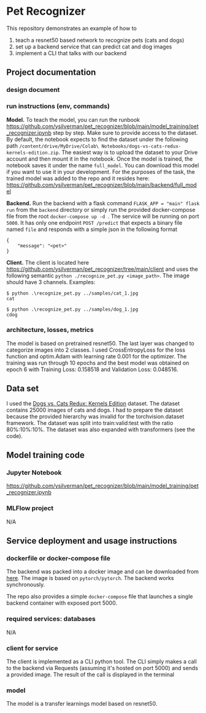 # Pet Recognizer

This repository demonstrates an example of how to 
1. teach a resnet50 based network to recognize pets (cats and dogs) 
2. set up a backend service that can predict cat and dog images 
3. implement a CLI that talks with our backend

## Project documentation
### design document
### run instructions (env, commands)
**Model.** To teach the model, you can run the runbook https://github.com/ysilverman/pet_recognizer/blob/main/model_training/pet_recognizer.ipynb step by step. Make sure to provide access
to the dataset. By default, the notebook expects to find the dataset under the following path `/content/drive/MyDrive/Colab\ Notebooks/dogs-vs-cats-redux-kernels-edition.zip`.
The easiest way is to upload the dataset to your Drive account and then mount it in the notebook. Once the model is trained, the notebook saves it under the name `full_model`.
You can download this model if you want to use it in your development. For the purposes of the task, the trained model was added to the repo and it resides here: 
https://github.com/ysilverman/pet_recognizer/blob/main/backend/full_model

**Backend.** Run the backend with a flask command `FLASK_APP = "main" flask run` from the `backend` directory or simply run the provided docker-compose file from the root `docker-compose up -d `. 
The service will be running on port `5000`.  It has only one endpoint `POST /predict` that expects a binary file named `file` and responds with a simple json in the 
following format
```
{
    "message": "<pet>"
}
```


**Client.** The client is located here https://github.com/ysilverman/pet_recognizer/tree/main/client and uses the following semantic `python ./recognize_pet.py <image_path>`. 
The image should have 3 channels. Examples:
```
$ python .\recognize_pet.py ../samples/cat_1.jpg
cat

$ python .\recognize_pet.py ../samples/dog_1.jpg
cdog
```

### architecture, losses, metrics

The model is based on pretrained resnet50. The last layer was changed to categorize images into 2 classes. I used CrossEntropyLoss for the loss function and optim.Adam with learning rate 0.001 for the optimizer. The training was run through 10 epochs and the best model was obtained on epoch 6 with Training Loss: 0.158518 and Validation Loss: 0.048516.

## Data set

I used the [Dogs vs. Cats Redux: Kernels Edition](https://www.kaggle.com/c/dogs-vs-cats-redux-kernels-edition/data?select=sample_submission.csv) dataset. The dataset contains 25000 images of cats and dogs. I had to prepare the dataset because the provided hierarchy was invalid for the torchvision.dataset framework. The dataset was split into train:valid:test with the ratio 80%:10%:10%. The dataset was also expanded with transformers (see the code).

## Model training code
### Jupyter Notebook
https://github.com/ysilverman/pet_recognizer/blob/main/model_training/pet_recognizer.ipynb
### MLFlow project
N/A

## Service deployment and usage instructions
### dockerfile or docker-compose file

The backend was packed into a docker image and can be downloaded from [here](https://hub.docker.com/repository/docker/katya3113167/cat-dog-predictor). The image is based on `pytorch/pytorch`. The backend works synchronously.

The repo also provides a simple `docker-compose` file that launches a single backend container with exposed port 5000. 

### required services: databases
N/A
### client for service
The client is implemented as a CLI python tool. The CLI simply makes a call to the backend via Requests (assuming it's hosted on port 5000) and sends a provided image. The result of the call is displayed in the terminal

### model 
The model is a transfer learnings model based on resnet50.
